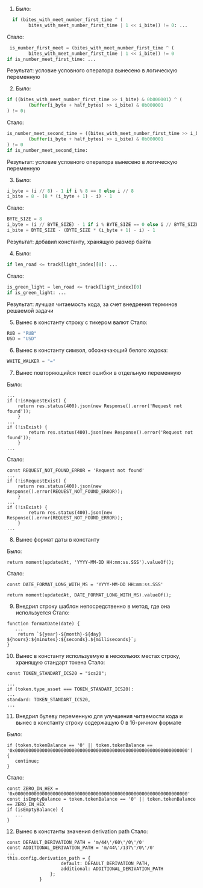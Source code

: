 1) Было:

```python
  if (bites_with_meet_number_first_time ^ (
        bites_with_meet_number_first_time | 1 << i_bite)) != 0: ...
```

Стало:

```python
 is_number_first_meet = (bites_with_meet_number_first_time ^ (
        bites_with_meet_number_first_time | 1 << i_bite)) != 0
if is_number_meet_first_time: ...
```

Результат: условие условного оператора вынесено в логическую переменную

2) Было:

```python
if ((bites_with_meet_number_first_time >> i_bite) & 0b000001) ^ (
        (buffer[i_byte + half_bytes] >> i_bite) & 0b000001
) != 0:
```

Стало:

```python
is_number_meet_second_time = ((bites_with_meet_number_first_time >> i_bite) & 0b000001) ^ (
        (buffer[i_byte + half_bytes] >> i_bite) & 0b000001
) != 0
if is_number_meet_second_time:
```

Результат: условие условного оператора вынесено в логическую переменную

3) Было:

```python
i_byte = (i // 8) - 1 if i % 8 == 0 else i // 8
i_bite = 8 - (8 * (i_byte + 1) - i) - 1
```

Стало:

```python
BYTE_SIZE = 8
i_byte = (i // BYTE_SIZE) - 1 if i % BYTE_SIZE == 0 else i // BYTE_SIZE
i_bite = BYTE_SIZE - (BYTE_SIZE * (i_byte + 1) - i) - 1
```

Результат: добавил константу, хранящую размер байта

4) Было:

```python
if len_road <= track[light_index][0]: ...
```

Стало:

```python
is_green_light = len_road <= track[light_index][0]
if is_green_light: ...
```

Результат: лучшая читаемость кода, за счет внедрения терминов решаемой задачи

5) Вынес в константу строку с тикером валют
   Стало:

```python
RUB = "RUB"
USD = "USD"
```

6) Вынес в константу символ, обозначающий белого ходока:

```python
WHITE_WALKER = "="
```

7) Вынес повторяющийся текст ошибки в отдельную переменную

Было:

```
...
if (!isRequestExist) {
    return res.status(400).json(new Response().error('Request not found'));
    }
...
if (!isExist) {
        return res.status(400).json(new Response().error('Request not found'));
    }
...
```

Стало:

```
const REQUEST_NOT_FOUND_ERROR = 'Request not found'
...
if (!isRequestExist) {
    return res.status(400).json(new Response().error(REQUEST_NOT_FOUND_ERROR));
    }
...
if (!isExist) {
        return res.status(400).json(new Response().error(REQUEST_NOT_FOUND_ERROR));
    }
...
```

8) Вынес формат даты в константу

Было:

```
return moment(updatedAt, 'YYYY-MM-DD HH:mm:ss.SSS').valueOf();
```

Стало:

```
const DATE_FORMAT_LONG_WITH_MS = 'YYYY-MM-DD HH:mm:ss.SSS'

return moment(updatedAt, DATE_FORMAT_LONG_WITH_MS).valueOf();
```

9) Внедрил строку шаблон непосредственно в метод, где она используется
   Стало:

```
function formatDate(date) {
   ...
    return `${year}-${month}-${day} ${hours}:${minutes}:${seconds}.${milliseconds}`;
}
```

10) Вынес в константу используемую в нескольких местах строку, хранящую стандарт токена
    Стало:

```
const TOKEN_STANDART_ICS20 = "ics20";

...
if (token.type_asset === TOKEN_STANDART_ICS20):
...
standard: TOKEN_STANDART_ICS20,
...
```

11) Внедрил булеву переменную для улучшения читаемости кода и вынес в константу строку содержащую 0 в 16-ричном формате

Было:

```
if (token.tokenBalance == '0' || token.tokenBalance == '0x0000000000000000000000000000000000000000000000000000000000000000') {
   continue;
}
```

Стало:

``` 
const ZERO_IN_HEX = '0x0000000000000000000000000000000000000000000000000000000000000000'
const isEmptyBalance = token.tokenBalance == '0' || token.tokenBalance == ZERO_IN_HEX
if (isEmptyBalance) {
   ...
}
```

12) Вынес в константы значения derivation path
    Стало:

```
const DEFAULT_DERIVATION_PATH = 'm/44\'/60\'/0\'/0'
const ADDITIONAL_DERIVATION_PATH = 'm/44\'/137\'/0\'/0'
...
this.config.derivation_path = {
					default: DEFAULT_DERIVATION_PATH,
					additional: ADDITIONAL_DERIVATION_PATH
				};
			}
```